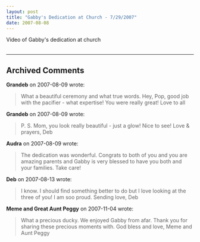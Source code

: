 ```yaml
---
layout: post
title: "Gabby's Dedication at Church - 7/29/2007"
date: 2007-08-08
---
```


<div id="dedication">Video of Gabby's dedication at church</div><br /><script type="text/javascript"> var so = new SWFObject("http://i170.photobucket.com/player.swf?file=http://vid170.photobucket.com/albums/u252/mjpalad/GabbyDedication.flv", "dedication", "430", "389", "8", "#EDEBDA"); so.write("dedication"); </script>


---

## Archived Comments

**Grandeb** on 2007-08-09 wrote:

> What a beautiful ceremony and what true words.  Hey, Pop, good job with the pacifier - what expertise!  You were really great!  Love to all

**Grandeb** on 2007-08-09 wrote:

> P. S.  Mom, you look really beautiful - just a glow!  Nice to see!  Love & prayers, Deb

**Audra** on 2007-08-09 wrote:

> The dedication was wonderful.  Congrats to both of you and you are amazing parents and Gabby is very blessed to have you both and your families. Take care!

**Deb** on 2007-08-13 wrote:

> I know.  I should find something better to do but I love looking at the three of you!  I am soo proud.  Sending love, Deb

**Meme and Great Aunt Peggy** on 2007-11-04 wrote:

> What a precious ducky.  We enjoyed Gabby from afar.  Thank you for sharing these precious moments with.  God bless and love, Meme and Aunt Peggy
